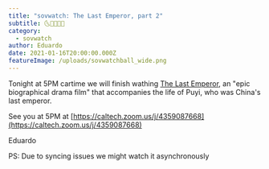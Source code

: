 ```yaml
---
title: "sovwatch: The Last Emperor, part 2"
subtitle: 🌜🥟🥡🐉👑
category:
  - sovwatch
author: Eduardo
date: 2021-01-16T20:00:00.000Z
featureImage: /uploads/sovwatchball_wide.png
---
```

Tonight at 5PM cartime we will finish wathing [The Last Emperor](https://en.wikipedia.org/wiki/The_Last_Emperor), an "epic biographical drama film" that accompanies the life of Puyi, who was China's last emperor.



See you at 5PM at [https://caltech.zoom.us/j/​4359087668](https://caltech.zoom.us/j/4359087668)



Eduardo



PS: Due to syncing issues we might watch it asynchronously